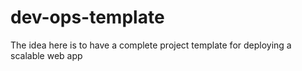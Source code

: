 # dev-ops-template

The idea here is to have a complete project template for deploying a scalable web app

